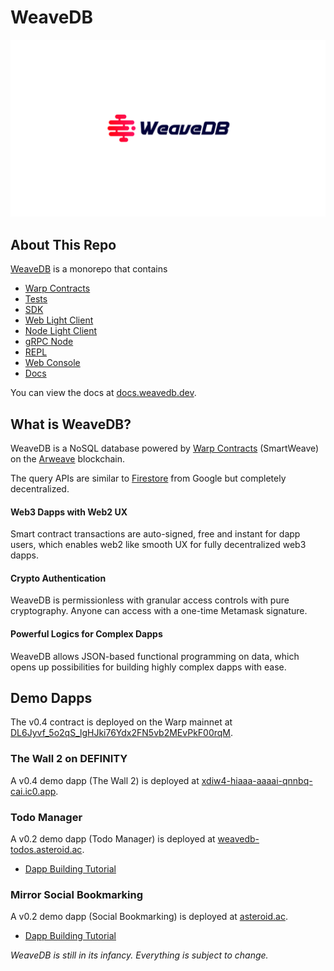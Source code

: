 # WeaveDB

![](./assets/cover.png)

## About This Repo

[WeaveDB](https://github.com/weavedb/weavedb) is a monorepo that contains

- [Warp Contracts](/src/contracts)
- [Tests](/test)
- [SDK](/sdk)
- [Web Light Client](/web-client)
- [Node Light Client](/node-client)
- [gRPC Node](/node)
- [REPL](/scripts/runNode.js)
- [Web Console](/console)
- [Docs](/docs)

You can view the docs at [docs.weavedb.dev](https://docs.weavedb.dev).

## What is WeaveDB?

WeaveDB is a NoSQL database powered by [Warp Contracts](https://warp.cc/) (SmartWeave) on the [Arweave](https://www.arweave.org/) blockchain.

The query APIs are similar to [Firestore](https://firebase.google.com/docs/firestore) from Google but completely decentralized.

#### Web3 Dapps with Web2 UX

Smart contract transactions are auto-signed, free and instant for dapp users, which enables web2 like smooth UX for fully decentralized web3 dapps.

#### Crypto Authentication

WeaveDB is permissionless with granular access controls with pure cryptography. Anyone can access with a one-time Metamask signature.

#### Powerful Logics for Complex Dapps

WeaveDB allows JSON-based functional programming on data, which opens up possibilities for building highly complex dapps with ease.

## Demo Dapps

The v0.4 contract is deployed on the Warp mainnet at [DL6Jyvf_5o2qS_lgHJki76Ydx2FN5vb2MEvPkF00rqM](https://sonar.warp.cc/?#/app/contract/DL6Jyvf_5o2qS_lgHJki76Ydx2FN5vb2MEvPkF00rqM).

### The Wall 2 on DEFINITY

A v0.4 demo dapp (The Wall 2) is deployed at [xdiw4-hiaaa-aaaai-qnnbq-cai.ic0.app](https://xdiw4-hiaaa-aaaai-qnnbq-cai.ic0.app).

### Todo Manager

A v0.2 demo dapp (Todo Manager) is deployed at [weavedb-todos.asteroid.ac](https://weavedb-todos.asteroid.ac).

- [Dapp Building Tutorial](/docs/examples/bookmarks)

### Mirror Social Bookmarking

A v0.2 demo dapp (Social Bookmarking) is deployed at [asteroid.ac](https://asteroid.ac).

- [Dapp Building Tutorial](/docs/examples/bookmarks)

*WeaveDB is still in its infancy. Everything is subject to change.*

